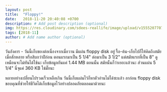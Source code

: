 ```yaml
---
layout: post
title:  "Floppy!"
date:   2018-11-20 20:40:08 +0700
description: # Add post description (optional)
img: https://res.cloudinary.com/sdees-reallife/image/upload/v1555207707/Screenshot_from_2019-04-14_09-06-54.png # Add image post (optional)
tags: [2018-11]
author: # Add name author (optional)
---
```

วันอังคาร - วันนี้เก็บของต่อเนื่องจากเมื่อวาน มีแผ่น floppy disk อยู่ รื้อ-ค้น-เก็บไปก็ให้คิดถึงสมัยเมื่อสักหลาย หรือสิบกว่าปีก่อน ตอนแรกมาเป็น 5 1/4" ต่อมาเป็น 3 1/2" แต่สมัยแรกที่เป็น 8" ดูเหมือนจะไม่ทันได้ใช้นะ เก็บข้อมูลกันแค่ 1.44 MB ตอนนั้น สมัยนั้นก็ว่าเยอะแล้วนะ ส่วนแผ่น 5 1/4" นี่จุแค่ 360 KB ใช่มั๊ยนะ

หลายอย่างเปลี่ยนไปรวดเร็วเหลือเกิน วันนี้เก็บแผ่นไว้ก็หาตัวอ่านไม่ได้ซะแล้ว ลาก่อน floppy disk ขอบคุณที่ช่วยให้ชีวิตได้เก็บข้อมูลไว้อย่างปลอดภัยตลอดมาด้วยนะ
